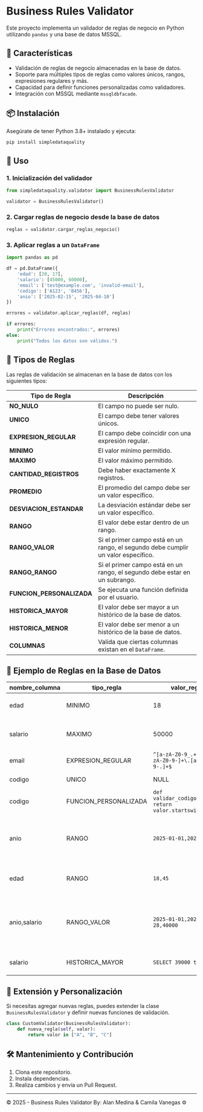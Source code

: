 # Business Rules Validator

Este proyecto implementa un validador de reglas de negocio en Python utilizando `pandas` y una base de datos MSSQL.

## 📌 Características

- Validación de reglas de negocio almacenadas en la base de datos.
- Soporte para múltiples tipos de reglas como valores únicos, rangos, expresiones regulares y más.
- Capacidad para definir funciones personalizadas como validadores.
- Integración con MSSQL mediante `mssqldbfacade`.

## 📦 Instalación

Asegúrate de tener Python 3.8+ instalado y ejecuta:

```sh
pip install simpledataquality
```

## 🚀 Uso

### 1. Inicialización del validador
```python
from simpledataquality.validator import BusinessRulesValidator

validator = BusinessRulesValidator()
```

### 2. Cargar reglas de negocio desde la base de datos
```python
reglas = validator.cargar_reglas_negocio()
```

### 3. Aplicar reglas a un `DataFrame`
```python
import pandas as pd

df = pd.DataFrame({
    'edad': [20, 17],
    'salario': [45000, 60000],
    'email': ['test@example.com', 'invalid-email'],
    'codigo': ['A123', 'B456'],
    'anio': ['2025-02-15', '2025-04-10']
})

errores = validator.aplicar_reglas(df, reglas)

if errores:
    print("Errores encontrados:", errores)
else:
    print("Todos los datos son válidos.")
```

## 📖 Tipos de Reglas

Las reglas de validación se almacenan en la base de datos con los siguientes tipos:

| Tipo de Regla            | Descripción |
|--------------------------|-------------|
| **NO_NULO**             | El campo no puede ser nulo. |
| **UNICO**               | El campo debe tener valores únicos. |
| **EXPRESION_REGULAR**   | El campo debe coincidir con una expresión regular. |
| **MINIMO**              | El valor mínimo permitido. |
| **MAXIMO**              | El valor máximo permitido. |
| **CANTIDAD_REGISTROS**  | Debe haber exactamente X registros. |
| **PROMEDIO**            | El promedio del campo debe ser un valor específico. |
| **DESVIACION_ESTANDAR** | La desviación estándar debe ser un valor específico. |
| **RANGO**               | El valor debe estar dentro de un rango. |
| **RANGO_VALOR**         | Si el primer campo está en un rango, el segundo debe cumplir un valor específico. |
| **RANGO_RANGO**         | Si el primer campo está en un rango, el segundo debe estar en un subrango. |
| **FUNCION_PERSONALIZADA** | Se ejecuta una función definida por el usuario. |
| **HISTORICA_MAYOR**     | El valor debe ser mayor a un histórico de la base de datos. |
| **HISTORICA_MENOR**     | El valor debe ser menor a un histórico de la base de datos. |
| **COLUMNAS**            | Valida que ciertas columnas existan en el `DataFrame`. |

## 📂 Ejemplo de Reglas en la Base de Datos

| nombre_columna | tipo_regla | valor_regla | mensaje_error |
|---------------|-----------|-------------|----------------|
| edad | MINIMO | 18 | La edad debe ser al menos 18 años |
| salario | MAXIMO | 50000 | El salario no puede exceder los 50,000 |
| email | EXPRESION_REGULAR | `^[a-zA-Z0-9_.+-]+@[a-zA-Z0-9-]+\.[a-zA-Z0-9-.]+$` | El email no es válido |
| codigo | UNICO | NULL | El código debe ser único |
| codigo | FUNCION_PERSONALIZADA | `def validar_codigo(valor): return valor.startswith("A")` | Código no válido |
| anio | RANGO | `2025-01-01,2025-03-01` | El rango de valores debe ser entre 2025-01-01 y 2025-03-01 |
| edad | RANGO | `18,45` | El rango de valores debe ser entre 18 y 45 |
| anio,salario | RANGO_VALOR | `2025-01-01,2025-02-28,40000` | En el rango de valores entre 2025-01-01 y 2025-02-28 debe tener valor de 40000 |
| salario | HISTORICA_MAYOR | `SELECT 39000 total` | El salario debe ser mayor a 39000 |

## 🔧 Extensión y Personalización

Si necesitas agregar nuevas reglas, puedes extender la clase `BusinessRulesValidator` y definir nuevas funciones de validación.

```python
class CustomValidator(BusinessRulesValidator):
    def nueva_regla(self, valor):
        return valor in ["A", "B", "C"]
```

## 🛠 Mantenimiento y Contribución

1. Clona este repositorio.
2. Instala dependencias.
3. Realiza cambios y envía un Pull Request.

---

© 2025 - Business Rules Validator
By: Alan Medina & Camila Vanegas ⚙️
